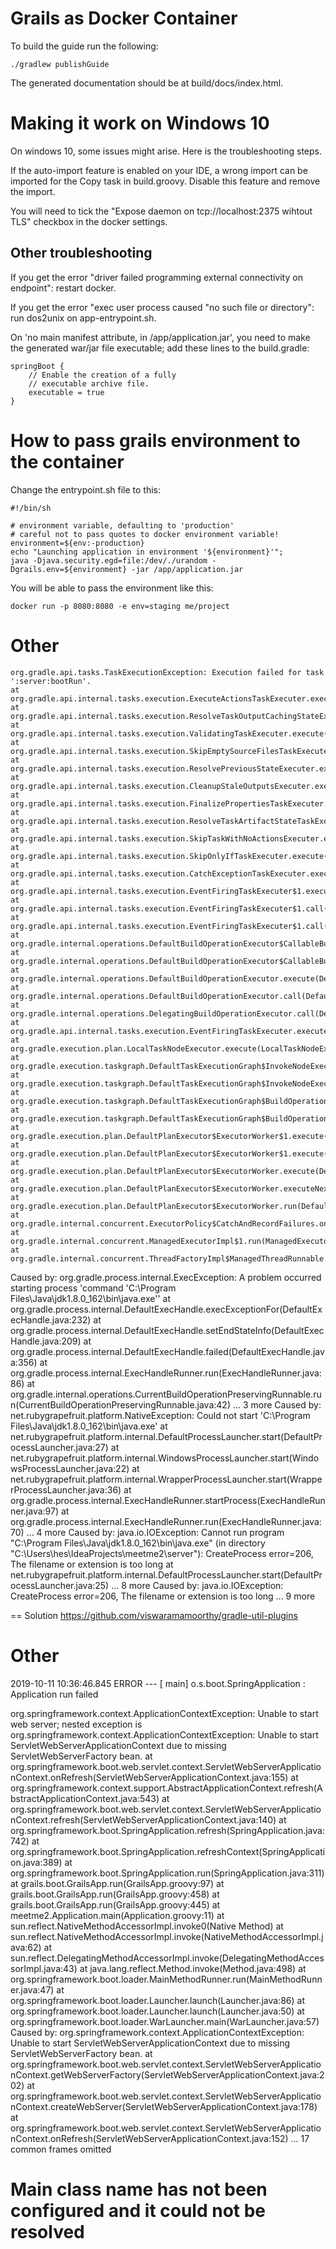 # Grails as Docker Container

To build the guide run the following:

    ./gradlew publishGuide

The generated documentation should be at build/docs/index.html.

# Making it work on Windows 10

On windows 10, some issues might arise. Here is the troubleshooting steps.

If the auto-import feature is enabled on your IDE, a wrong import can be imported for the Copy task in build.groovy. Disable this feature and remove the import.

You will need to tick the "Expose daemon on tcp://localhost:2375 wihtout TLS" checkbox in the docker settings.


## Other troubleshooting
If you get the error "driver failed programming external connectivity on endpoint": restart docker.

If you get the error "exec user process caused "no such file or directory": run dos2unix on app-entrypoint.sh.

On 'no main manifest attribute, in /app/application.jar', you need to make the generated war/jar file executable; add these lines to the build.gradle:

    springBoot {
        // Enable the creation of a fully
        // executable archive file.
        executable = true
    }

# How to pass grails environment to the container

Change the entrypoint.sh file to this:

    #!/bin/sh
    
    # environment variable, defaulting to 'production'
    # careful not to pass quotes to docker environment variable!
    environment=${env:-production}
    echo "Launching application in environment '${environment}'";
    java -Djava.security.egd=file:/dev/./urandom -Dgrails.env=${environment} -jar /app/application.jar
    
You will be able to pass the environment like this:

    docker run -p 8080:8080 -e env=staging me/project
    
    
# Other
    
    org.gradle.api.tasks.TaskExecutionException: Execution failed for task ':server:bootRun'.
	at org.gradle.api.internal.tasks.execution.ExecuteActionsTaskExecuter.execute(ExecuteActionsTaskExecuter.java:95)
	at org.gradle.api.internal.tasks.execution.ResolveTaskOutputCachingStateExecuter.execute(ResolveTaskOutputCachingStateExecuter.java:91)
	at org.gradle.api.internal.tasks.execution.ValidatingTaskExecuter.execute(ValidatingTaskExecuter.java:57)
	at org.gradle.api.internal.tasks.execution.SkipEmptySourceFilesTaskExecuter.execute(SkipEmptySourceFilesTaskExecuter.java:119)
	at org.gradle.api.internal.tasks.execution.ResolvePreviousStateExecuter.execute(ResolvePreviousStateExecuter.java:43)
	at org.gradle.api.internal.tasks.execution.CleanupStaleOutputsExecuter.execute(CleanupStaleOutputsExecuter.java:93)
	at org.gradle.api.internal.tasks.execution.FinalizePropertiesTaskExecuter.execute(FinalizePropertiesTaskExecuter.java:45)
	at org.gradle.api.internal.tasks.execution.ResolveTaskArtifactStateTaskExecuter.execute(ResolveTaskArtifactStateTaskExecuter.java:94)
	at org.gradle.api.internal.tasks.execution.SkipTaskWithNoActionsExecuter.execute(SkipTaskWithNoActionsExecuter.java:56)
	at org.gradle.api.internal.tasks.execution.SkipOnlyIfTaskExecuter.execute(SkipOnlyIfTaskExecuter.java:55)
	at org.gradle.api.internal.tasks.execution.CatchExceptionTaskExecuter.execute(CatchExceptionTaskExecuter.java:36)
	at org.gradle.api.internal.tasks.execution.EventFiringTaskExecuter$1.executeTask(EventFiringTaskExecuter.java:67)
	at org.gradle.api.internal.tasks.execution.EventFiringTaskExecuter$1.call(EventFiringTaskExecuter.java:52)
	at org.gradle.api.internal.tasks.execution.EventFiringTaskExecuter$1.call(EventFiringTaskExecuter.java:49)
	at org.gradle.internal.operations.DefaultBuildOperationExecutor$CallableBuildOperationWorker.execute(DefaultBuildOperationExecutor.java:315)
	at org.gradle.internal.operations.DefaultBuildOperationExecutor$CallableBuildOperationWorker.execute(DefaultBuildOperationExecutor.java:305)
	at org.gradle.internal.operations.DefaultBuildOperationExecutor.execute(DefaultBuildOperationExecutor.java:175)
	at org.gradle.internal.operations.DefaultBuildOperationExecutor.call(DefaultBuildOperationExecutor.java:101)
	at org.gradle.internal.operations.DelegatingBuildOperationExecutor.call(DelegatingBuildOperationExecutor.java:36)
	at org.gradle.api.internal.tasks.execution.EventFiringTaskExecuter.execute(EventFiringTaskExecuter.java:49)
	at org.gradle.execution.plan.LocalTaskNodeExecutor.execute(LocalTaskNodeExecutor.java:43)
	at org.gradle.execution.taskgraph.DefaultTaskExecutionGraph$InvokeNodeExecutorsAction.execute(DefaultTaskExecutionGraph.java:355)
	at org.gradle.execution.taskgraph.DefaultTaskExecutionGraph$InvokeNodeExecutorsAction.execute(DefaultTaskExecutionGraph.java:343)
	at org.gradle.execution.taskgraph.DefaultTaskExecutionGraph$BuildOperationAwareExecutionAction.execute(DefaultTaskExecutionGraph.java:336)
	at org.gradle.execution.taskgraph.DefaultTaskExecutionGraph$BuildOperationAwareExecutionAction.execute(DefaultTaskExecutionGraph.java:322)
	at org.gradle.execution.plan.DefaultPlanExecutor$ExecutorWorker$1.execute(DefaultPlanExecutor.java:134)
	at org.gradle.execution.plan.DefaultPlanExecutor$ExecutorWorker$1.execute(DefaultPlanExecutor.java:129)
	at org.gradle.execution.plan.DefaultPlanExecutor$ExecutorWorker.execute(DefaultPlanExecutor.java:202)
	at org.gradle.execution.plan.DefaultPlanExecutor$ExecutorWorker.executeNextNode(DefaultPlanExecutor.java:193)
	at org.gradle.execution.plan.DefaultPlanExecutor$ExecutorWorker.run(DefaultPlanExecutor.java:129)
	at org.gradle.internal.concurrent.ExecutorPolicy$CatchAndRecordFailures.onExecute(ExecutorPolicy.java:63)
	at org.gradle.internal.concurrent.ManagedExecutorImpl$1.run(ManagedExecutorImpl.java:46)
	at org.gradle.internal.concurrent.ThreadFactoryImpl$ManagedThreadRunnable.run(ThreadFactoryImpl.java:55)
Caused by: org.gradle.process.internal.ExecException: A problem occurred starting process 'command 'C:\Program Files\Java\jdk1.8.0_162\bin\java.exe''
	at org.gradle.process.internal.DefaultExecHandle.execExceptionFor(DefaultExecHandle.java:232)
	at org.gradle.process.internal.DefaultExecHandle.setEndStateInfo(DefaultExecHandle.java:209)
	at org.gradle.process.internal.DefaultExecHandle.failed(DefaultExecHandle.java:356)
	at org.gradle.process.internal.ExecHandleRunner.run(ExecHandleRunner.java:86)
	at org.gradle.internal.operations.CurrentBuildOperationPreservingRunnable.run(CurrentBuildOperationPreservingRunnable.java:42)
	... 3 more
Caused by: net.rubygrapefruit.platform.NativeException: Could not start 'C:\Program Files\Java\jdk1.8.0_162\bin\java.exe'
	at net.rubygrapefruit.platform.internal.DefaultProcessLauncher.start(DefaultProcessLauncher.java:27)
	at net.rubygrapefruit.platform.internal.WindowsProcessLauncher.start(WindowsProcessLauncher.java:22)
	at net.rubygrapefruit.platform.internal.WrapperProcessLauncher.start(WrapperProcessLauncher.java:36)
	at org.gradle.process.internal.ExecHandleRunner.startProcess(ExecHandleRunner.java:97)
	at org.gradle.process.internal.ExecHandleRunner.run(ExecHandleRunner.java:70)
	... 4 more
Caused by: java.io.IOException: Cannot run program "C:\Program Files\Java\jdk1.8.0_162\bin\java.exe" (in directory "C:\Users\hes\IdeaProjects\meetme2\server"): CreateProcess error=206, The filename or extension is too long
	at net.rubygrapefruit.platform.internal.DefaultProcessLauncher.start(DefaultProcessLauncher.java:25)
	... 8 more
Caused by: java.io.IOException: CreateProcess error=206, The filename or extension is too long
	... 9 more
  
== Solution
https://github.com/viswaramamoorthy/gradle-util-plugins
    
# Other

2019-10-11 10:36:46.845 ERROR --- [           main] o.s.boot.SpringApplication               : Application run failed

org.springframework.context.ApplicationContextException: Unable to start web server; nested exception is org.springframework.context.ApplicationContextException: Unable to start ServletWebServerApplicationContext due to missing ServletWebServerFactory bean.
	at org.springframework.boot.web.servlet.context.ServletWebServerApplicationContext.onRefresh(ServletWebServerApplicationContext.java:155)
	at org.springframework.context.support.AbstractApplicationContext.refresh(AbstractApplicationContext.java:543)
	at org.springframework.boot.web.servlet.context.ServletWebServerApplicationContext.refresh(ServletWebServerApplicationContext.java:140)
	at org.springframework.boot.SpringApplication.refresh(SpringApplication.java:742)
	at org.springframework.boot.SpringApplication.refreshContext(SpringApplication.java:389)
	at org.springframework.boot.SpringApplication.run(SpringApplication.java:311)
	at grails.boot.GrailsApp.run(GrailsApp.groovy:97)
	at grails.boot.GrailsApp.run(GrailsApp.groovy:458)
	at grails.boot.GrailsApp.run(GrailsApp.groovy:445)
	at meetme2.Application.main(Application.groovy:11)
	at sun.reflect.NativeMethodAccessorImpl.invoke0(Native Method)
	at sun.reflect.NativeMethodAccessorImpl.invoke(NativeMethodAccessorImpl.java:62)
	at sun.reflect.DelegatingMethodAccessorImpl.invoke(DelegatingMethodAccessorImpl.java:43)
	at java.lang.reflect.Method.invoke(Method.java:498)
	at org.springframework.boot.loader.MainMethodRunner.run(MainMethodRunner.java:47)
	at org.springframework.boot.loader.Launcher.launch(Launcher.java:86)
	at org.springframework.boot.loader.Launcher.launch(Launcher.java:50)
	at org.springframework.boot.loader.WarLauncher.main(WarLauncher.java:57)
Caused by: org.springframework.context.ApplicationContextException: Unable to start ServletWebServerApplicationContext due to missing ServletWebServerFactory bean.
	at org.springframework.boot.web.servlet.context.ServletWebServerApplicationContext.getWebServerFactory(ServletWebServerApplicationContext.java:202)
	at org.springframework.boot.web.servlet.context.ServletWebServerApplicationContext.createWebServer(ServletWebServerApplicationContext.java:178)
	at org.springframework.boot.web.servlet.context.ServletWebServerApplicationContext.onRefresh(ServletWebServerApplicationContext.java:152)
	... 17 common frames omitted

# Main class name has not been configured and it could not be resolved


    
